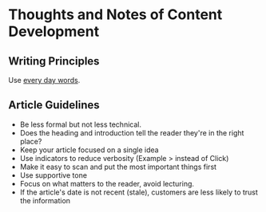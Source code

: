 # Thoughts and Notes of Content Development

## Writing Principles

Use [every day words](https://review.docs.microsoft.com/en-us/help/contribute/writing-principles-everyday-words?branch=master).

## Article Guidelines

- Be less formal but not less technical.
- Does the heading and introduction tell the reader they're in the right place?
- Keep your article focused on a single idea
- Use indicators to reduce verbosity (Example > instead of Click)
- Make it easy to scan and put the most important things first
- Use supportive tone
- Focus on what matters to the reader, avoid lecturing.
- If the article's date is not recent (stale), customers are less likely to trust the information

